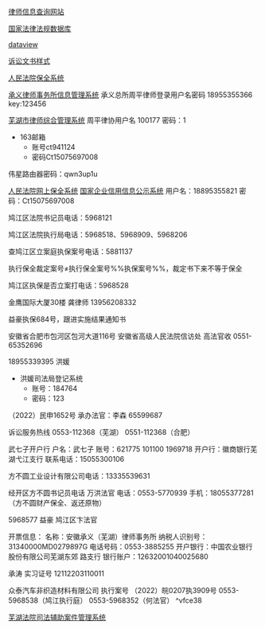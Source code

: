 [律师信息查询网站](https://credit.acla.org.cn/)

[国家法律法规数据库](https://flk.npc.gov.cn/)

[dataview](https://zhuanlan.zhihu.com/p/373623264)

[诉讼文书样式](https://www.court.gov.cn/susongyangshi-80.html)

[人民法院保全系统](https://baoquan.court.gov.cn/#/home/index)

[承义律师事务所信息管理系统](http://36.7.115.54:8070/cylssws/login)
承义总所周平律师登录用户名密码
18955355366  key:123456

[芜湖市律师综合管理系统](http://60.167.58.41:1983/lsxt/login)
周平律协用户名 100177 密码：1

- 163邮箱
	- 账号ct941124
	- 密码Ct15075697008

伟星路由器密码：qwn3up1u

[人民法院网上保全系统](https://baoquan.court.gov.cn/#/home/index)
[国家企业信用信息公示系统](http://www.gsxt.gov.cn/socialuser-use-login.html?aaa=)
用户名：18895355821 密码：Ct15075697008

鸠江区法院书记员电话：5968121

鸠江区法院执行局电话：5968518、5968909、5968206

查鸠江区立案庭执保案号电话：5881137

执行保全裁定案号≠执行保全案号%%执保案号%%，裁定书下来不等于保全

鸠江区执保是否立案打电话：5968528 

金鹰国际大厦30楼 龚律师 13956208332

益豪执保684号，跟进实施结果通知书

安徽省合肥市包河区包河大道116号 安徽省高级人民法院信访处 高法官收 0551-65352696

18955339395 洪媛

- 洪媛司法局登记系统
	- 账号：184764
	- 密码：123

（2022）民申1652号 承办法官：李森 65599687 

诉讼服务热线 0553-112368（芜湖） 0551-112368（合肥）

武七子开户行
户名：武七子
账号：621775 101100 1969718
开户行：徽商银行芜湖弋江支行
联系电话：15055300106

方不圆工业设计有限公司电话：13335539631

经开区方不圆书记员电话 万洪法官 电话：0553-5770939 手机：18055377281（方不圆财产保全、返还原物）

5968577 益豪 鸠江区卞法官

开票信息：
名称：安徽承义（芜湖）律师事务所
纳税人识别号：31340000MD0279897G
电话号码：0553-3885255
开户银行：中国农业银行股份有限公司芜湖东郊
路支行
银行账户：12632001040025680

承涛 实习证号 12112203110011

众泰汽车非织造材料有限公司 执行案号 （2022）皖0207执3909号 0553-5968538（鸠江执行庭） 0553-5968352（何法官） ^vfce38

[芜湖法院司法辅助案件管理系统](http://60.167.92.248:8100)